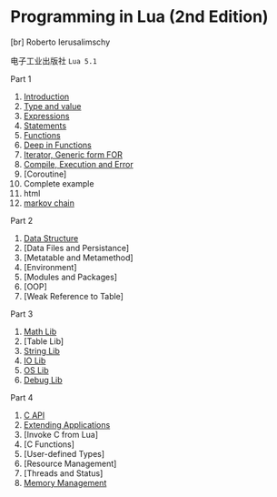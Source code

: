 Programming in Lua (2nd Edition)
===
[br] Roberto Ierusalimschy

电子工业出版社 `Lua 5.1`  

Part 1  

1. [Introduction](./1.1.md)  
2. [Type and value](./1.2.md)  
3. [Expressions](./1.3.md)  
4. [Statements](./1.4.md)  
5. [Functions](./1.5.md)  
6. [Deep in Functions](./1.6.md)  
7. [Iterator, Generic form FOR](./1.7.md)  
8. [Compile, Execution and Error](./1.8.md)  
9. [Coroutine]  
10. Complete example  
  1. html  
  2. [markov chain](./codes/markov.lua)  

Part 2  

1. [Data Structure](./2.1.md)  
2. [Data Files and Persistance]
3. [Metatable and Metamethod]
4. [Environment]
5. [Modules and Packages]
6. [OOP]
7. [Weak Reference to Table]

Part 3  

1. [Math Lib](./3.1.md)  
2. [Table Lib]
3. [String Lib](./3.3.md)  
4. [IO Lib](./3.4.md)  
5. [OS Lib](./3.5.md)  
6. [Debug Lib](./3.6.md)  

Part 4  

1. [C API](./4.1.md)  
2. [Extending Applications](./4.2.md)  
3. [Invoke C from Lua]
4. [C Functions]
5. [User-defined Types]
6. [Resource Management]
7. [Threads and Status]
8. [Memory Management](./4.8.md)  
